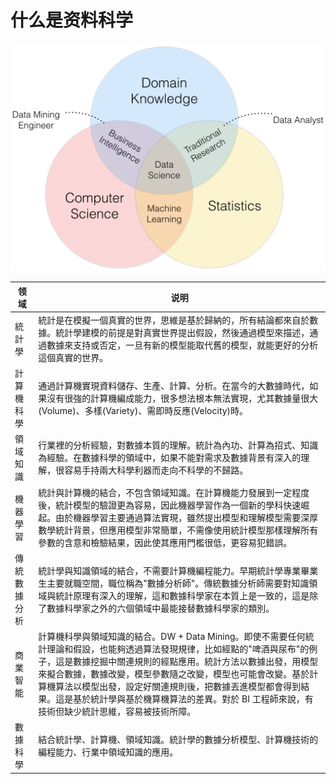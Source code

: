 # 什么是资料科学

![](pictures/DS.png)


领域 | 说明
----|-----
統計學 | 統計是在模擬一個真實的世界，思維是基於歸納的，所有結論都來自於數據。統計學建模的前提是對真實世界提出假設，然後通過模型來描述，通過數據來支持或否定，一旦有新的模型能取代舊的模型，就能更好的分析這個真實的世界。
計算機科學 | 通過計算機實現資料儲存、生產、計算、分析。在當今的大數據時代，如果沒有很強的計算機編成能力，很多想法根本無法實現，尤其數據量很大(Volume)、多樣(Variety)、需即時反應(Velocity)時。
領域知識 | 行業裡的分析經驗，對數據本質的理解。統計為內功、計算為招式、知識為經驗。在數據科學的領域中，如果不能對需求及數據背景有深入的理解，很容易手持兩大科學利器而走向不科學的不歸路。
機器學習 | 統計與計算機的結合，不包含領域知識。在計算機能力發展到一定程度後，統計模型的驗證更為容易，因此機器學習作為一個新的學科快速崛起。由於機器學習主要通過算法實現，雖然提出模型和理解模型需要深厚數學統計背景，但應用模型非常簡單，不需像使用統計模型那樣理解所有參數的含意和檢驗結果，因此使其應用門檻很低，更容易犯錯誤。
傳統數據分析 | 統計學與知識領域的結合，不需要計算機編程能力。早期統計學專業畢業生主要就職空間，職位稱為"數據分析師"。傳統數據分析師需要對知識領域與統計原理有深入的理解，這和數據科學家在本質上是一致的，這是除了數據科學家之外的六個領域中最能接替數據科學家的類別。
商業智能 | 計算機科學與領域知識的結合。DW + Data Mining。即使不需要任何統計理論和假設，也能夠透過算法發現規律，比如經點的"啤酒與尿布"的例子，這是數據挖掘中關連規則的經點應用。統計方法以數據出發，用模型來擬合數據，數據改變，模型參數隨之改變，模型也可能會改變。基於計算機算法以模型出發，設定好關連規則後，把數據丟進模型都會得到結果。這是基於統計學與基於機算機算法的差異。對於 BI 工程師來說，有技術但缺少統計思維，容易被技術所障。
數據科學 | 結合統計學、計算機、領域知識。統計學的數據分析模型、計算機技術的編程能力、行業中領域知識的應用。
